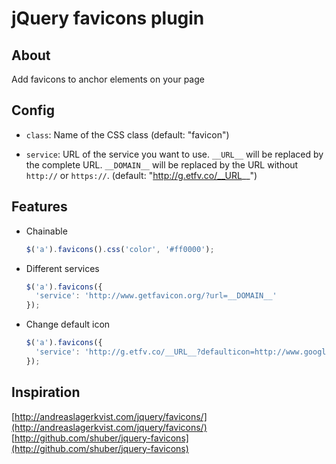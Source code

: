 # jQuery favicons plugin

## About

Add favicons to anchor elements on your page

## Config
* `class`:
Name of the CSS class
(default: "favicon")

* `service`:
URL of the service you want to use.
`__URL__` will be replaced by the complete URL.
`__DOMAIN__` will be replaced by the URL without `http://` or `https://`.
(default: "http://g.etfv.co/__URL__")

## Features
* Chainable
	```javascript
	$('a').favicons().css('color', '#ff0000');
	```

* Different services
	```javascript
	$('a').favicons({
	  'service': 'http://www.getfavicon.org/?url=__DOMAIN__'
	});
	```

* Change default icon
	```javascript
	$('a').favicons({
	  'service': 'http://g.etfv.co/__URL__?defaulticon=http://www.google.com/favicon.ico'
	});
	```

## Inspiration
[http://andreaslagerkvist.com/jquery/favicons/](http://andreaslagerkvist.com/jquery/favicons/)
[http://github.com/shuber/jquery-favicons](http://github.com/shuber/jquery-favicons)